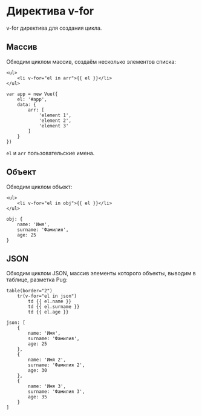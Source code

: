# Директива v-for
v-for директива для создания цикла.

## Массив
Обходим циклом массив, создаём несколько элементов списка:

    <ul>
        <li v-for="el in arr">{{ el }}</li>
    </ul>

    var app = new Vue({
        el: '#app',
        data: {
            arr: [
                'element 1',
                'element 2',
                'element 3'
            ]
        }
    })

`el` и `arr` пользовательские имена.

## Объект
Обходим циклом объект:

    <ul>
        <li v-for="el in obj">{{ el }}</li>
    </ul>

    obj: {
        name: 'Имя',
        surname: 'Фамилия',
        age: 25
    }

## JSON
Обходим циклом JSON, массив элементы которого объекты, выводим в таблице, разметка Pug:

    table(border="2")
        tr(v-for="el in json")
            td {{ el.name }}
            td {{ el.surname }}
            td {{ el.age }}

    json: [
        {
            name: 'Имя',
            surname: 'Фамилия',
            age: 25
        },
        {
            name: 'Имя 2',
            surname: 'Фамилия 2',
            age: 30
        },
        {
            name: 'Имя 3',
            surname: 'Фамилия 3',
            age: 35
        }
    ]

